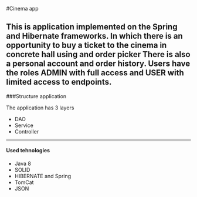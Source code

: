 #Cinema app

This is application implemented
on the Spring and Hibernate frameworks. In which
there is an opportunity to buy a ticket to the cinema in
concrete hall using and order picker
There is also a personal account and order history.
Users have the roles **ADMIN** with full access and **USER** with limited access to endpoints.
---
###Structure application

The application has 3 layers 

* DAO
* Service
* Controller
---
#### Used tehnologies

* Java 8
* SOLID
* HIBERNATE and Spring 
* TomCat 
* JSON
